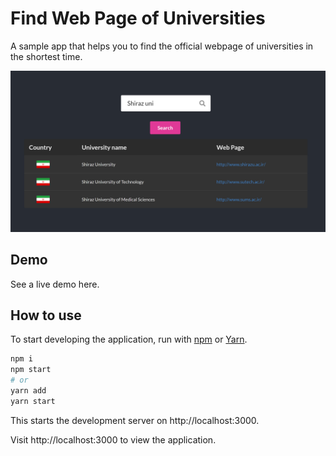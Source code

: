 # Find Web Page of Universities

A sample app that helps you to find the official webpage of universities in the shortest time.

<p align="center">
  <img alt="screen" src="./assets/images/screen.png"  />
</p>

## Demo

See a live demo here.

## How to use

To start developing the application, run with [npm](https://docs.npmjs.com/cli/init) or [Yarn](https://yarnpkg.com/lang/en/docs/cli/create/).

```bash
npm i
npm start
# or
yarn add
yarn start
```

This starts the development server on http://localhost:3000.

Visit http://localhost:3000 to view the application.
